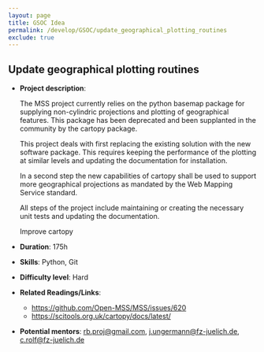 ```yaml
---
layout: page
title: GSOC Idea
permalink: /develop/GSOC/update_geographical_plotting_routines
exclude: true
---
```

## Update geographical plotting routines


- **Project description**:

    The MSS project currently relies on the python basemap package for
    supplying non-cylindric projections and plotting of geographical
    features. This package has been deprecated and been supplanted in
    the community by the cartopy package.

    This project deals with first replacing the existing solution with
    the new software package. This requires keeping the performance
    of the plotting at similar levels and updating the documentation
    for installation.

    In a second step the new capabilities of cartopy shall be used
    to support more geographical projections as mandated by the
    Web Mapping Service standard.

    All steps of the project include maintaining or creating the
    necessary unit tests and updating the documentation.
    
    Improve cartopy

- **Duration**: 175h
- **Skills**: Python, Git
- **Difficulty level**: Hard
- **Related Readings/Links**:
    * https://github.com/Open-MSS/MSS/issues/620
    * https://scitools.org.uk/cartopy/docs/latest/
- **Potential mentors**:
    rb.proj@gmail.com, j.ungermann@fz-juelich.de, c.rolf@fz-juelich.de